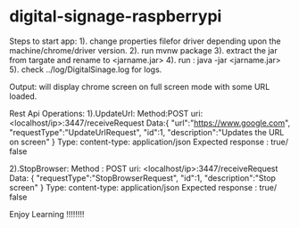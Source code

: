 # digital-signage-raspberrypi

Steps to start app:
1). change properties filefor driver depending upon the machine/chrome/driver version.
2). run mvnw package
3). extract the jar from targate and rename to <jarname.jar>
4). run : java -jar <jarname.jar>
5). check ../log/DigitalSinage.log for logs.


Output: will display chrome screen on full screen mode with some URL loaded.


Rest Api Operations:
1).UpdateUrl:
Method:POST
uri: <localhost/ip>:3447/receiveRequest
Data:{
    "url":"https://www.google.com",
    "requestType":"UpdateUrlRequest",
    "id":1,
    "description":"Updates the URL on screen"
}
Type: content-type: application/json
Expected response : true/ false

2).StopBrowser:
Method : POST
uri: <localhost/ip>:3447/receiveRequest
Data: {
    "requestType":"StopBrowserRequest",
    "id":1,
    "description":"Stop screen"
}
Type: content-type: application/json
Expected response : true/ false



Enjoy Learning !!!!!!!!

